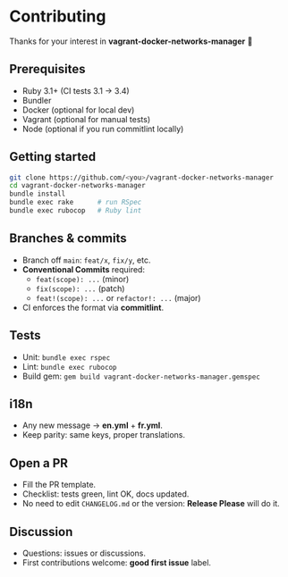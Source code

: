 # Contributing

Thanks for your interest in **vagrant-docker-networks-manager** 💙

## Prerequisites
- Ruby 3.1+ (CI tests 3.1 → 3.4)
- Bundler
- Docker (optional for local dev)
- Vagrant (optional for manual tests)
- Node (optional if you run commitlint locally)

## Getting started
```bash
git clone https://github.com/<you>/vagrant-docker-networks-manager
cd vagrant-docker-networks-manager
bundle install
bundle exec rake      # run RSpec
bundle exec rubocop   # Ruby lint
```

## Branches & commits
- Branch off `main`: `feat/x`, `fix/y`, etc.
- **Conventional Commits** required:
  - `feat(scope): ...` (minor)
  - `fix(scope): ...` (patch)
  - `feat!(scope): ...` or `refactor!: ...` (major)
- CI enforces the format via **commitlint**.

## Tests
- Unit: `bundle exec rspec`
- Lint: `bundle exec rubocop`
- Build gem: `gem build vagrant-docker-networks-manager.gemspec`

## i18n
- Any new message → **en.yml** + **fr.yml**.
- Keep parity: same keys, proper translations.

## Open a PR
- Fill the PR template.
- Checklist: tests green, lint OK, docs updated.
- No need to edit `CHANGELOG.md` or the version: **Release Please** will do it.

## Discussion
- Questions: issues or discussions.
- First contributions welcome: **good first issue** label.

